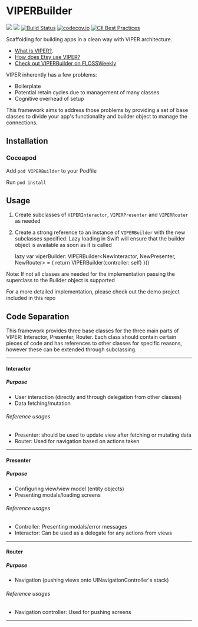 # VIPERBuilder
![](https://img.shields.io/badge/platform-ios-lightgrey.svg)
![](https://img.shields.io/badge/swift-4.1-brightgreen.svg)
[![Build Status](https://travis-ci.org/etsy/VIPERBuilder.svg?branch=master)](https://travis-ci.org/etsy/VIPERBuilder)
[![codecov.io](http://codecov.io/github/etsy/VIPERBuilder/branch/master/graphs/badge.svg)](http://codecov.io/github/etsy/VIPERBuilder)
[![CII Best Practices](https://bestpractices.coreinfrastructure.org/projects/1729/badge)](https://bestpractices.coreinfrastructure.org/projects/1729)

Scaffolding for building apps in a clean way with VIPER architecture.

- [What is VIPER?](https://medium.com/ios-os-x-development/ios-architecture-patterns-ecba4c38de52#.us2szxd78).
- [How does Etsy use VIPER?](https://codeascraft.com/2017/12/11/viper-on-ios-at-etsy/)
- [Check out VIPERBuilder on FLOSSWeekly](https://twit.tv/shows/floss-weekly/episodes/476?autostart=false)

VIPER inherently has a few problems:

* Boilerplate
* Potential retain cycles due to management of many classes
* Cognitive overhead of setup

This framework aims to address those problems by providing a set of base classes to divide your app's functionality and builder object to manage the connections.

## Installation

### Cocoapod
Add `pod VIPERBuilder` to your Podfile

Run `pod install`

## Usage
1. Create subclasses of `VIPERInteractor`, `VIPERPresenter` and `VIPERRouter` as needed
2. Create a strong reference to an instance of `VIPERBuilder` with the new subclasses specified. Lazy loading in Swift will ensure that the builder object is available as soon as it is called

	lazy var viperBuilder: VIPERBuilder<NewInteractor, NewPresenter, NewRouter> = {
	    return VIPERBuilder(controller: self)
	}()

Note: If not all classes are needed for the implementation passing the superclass to the Builder object is supported

For a more detailed implementation, please check out the demo project included in this repo

## Code Separation
This framework provides three base classes for the three main parts of VIPER: Interactor, Presenter, Router. Each class should contain certain pieces of code and has references to other classes for specific reasons, however these can be extended through subclassing.

---

#### Interactor
##### Purpose
* User interaction (directly and through delegation from other classes)
* Data fetching/mutation

###### Reference usages
* Presenter: should be used to update view after fetching or mutating data
* Router: Used for navigation based on actions taken

---

#### Presenter
##### Purpose
* Configuring view/view model (entity objects)
* Presenting modals/loading screens

###### Reference usages
* Controller: Presenting modals/error messages
* Interactor: Can be used as a delegate for any actions from views

---

#### Router
##### Purpose
* Navigation (pushing views onto UINavigationController's stack)

###### Reference usages
* Navigation controller: Used for pushing screens

---
